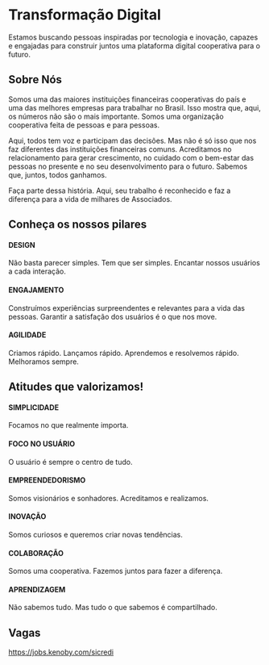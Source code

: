 # Transformação Digital

Estamos buscando pessoas inspiradas por tecnologia e inovação, capazes e engajadas para construir juntos uma plataforma digital cooperativa para o futuro.

## Sobre Nós

Somos uma das maiores instituições financeiras cooperativas do país e uma das melhores empresas para trabalhar no Brasil. Isso mostra que, aqui, os números não são o mais importante. Somos uma organização cooperativa feita de pessoas e para pessoas.​

Aqui, todos tem voz e participam das decisões. Mas não é só isso que nos faz diferentes das instituições financeiras comuns. Acreditamos no relacionamento para gerar crescimento, no cuidado com o bem-estar das pessoas no presente e no seu desenvolvimento para o futuro. Sabemos que, juntos, todos ganhamos.

Faça parte dessa história. Aqui, seu trabalho é reconhecido e faz a diferença para a vida de milhares de Associados.

## Conheça os nossos pilares

#### DESIGN

Não basta parecer simples. Tem que ser simples. Encantar nossos usuários a cada interação.

#### ENGAJAMENTO

Construímos experiências surpreendentes e relevantes para a vida das pessoas. Garantir a satisfação dos usuários é o que nos move.

#### AGILIDADE

Criamos rápido. Lançamos rápido. Aprendemos e resolvemos rápido. Melhoramos sempre.

## Atitudes que valorizamos!

#### SIMPLICIDADE

Focamos no que realmente importa.

#### FOCO NO USUÁRIO

O usuário é sempre o centro de tudo.

#### EMPREENDEDORISMO

Somos visionários e sonhadores. 
Acreditamos e realizamos.

#### INOVAÇÃO

Somos curiosos e queremos criar novas tendências.

#### COLABORAÇÃO

Somos uma cooperativa.
Fazemos juntos para fazer a diferença.

#### APRENDIZAGEM

Não sabemos tudo.
Mas tudo o que sabemos é compartilhado.

## Vagas
https://jobs.kenoby.com/sicredi
